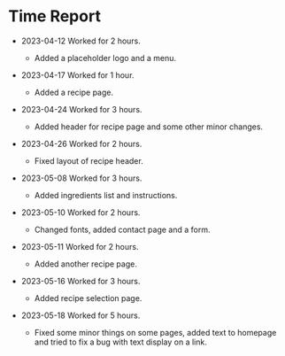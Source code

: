 # Time Report

- 2023-04-12 Worked for 2 hours.
  - Added a placeholder logo and a menu.

- 2023-04-17 Worked for 1 hour.
  - Added a recipe page.

- 2023-04-24 Worked for 3 hours.
  - Added header for recipe page and some other minor changes.

- 2023-04-26 Worked for 2 hours.
  - Fixed layout of recipe header.

- 2023-05-08 Worked for 3 hours.
  - Added ingredients list and instructions.

- 2023-05-10 Worked for 2 hours.
  - Changed fonts, added contact page and a form.

- 2023-05-11 Worked for 2 hours.
  - Added another recipe page.

- 2023-05-16 Worked for 3 hours.
  - Added recipe selection page.

- 2023-05-18 Worked for 5 hours.
  - Fixed some minor things on some pages, added text to homepage and tried to fix a bug with text display on a link.